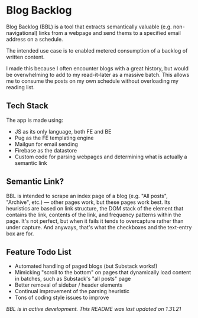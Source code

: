 # Blog Backlog

Blog Backlog (BBL) is a tool that extracts semantically valuable (e.g. non-navigational) links from a webpage and send thems to a specified email address on a schedule.

The intended use case is to enabled metered consumption of a backlog of written content.

I made this because I often encounter blogs with a great history, but would be overwhelming to add to my read-it-later as a massive batch. This allows me to consume the posts on my own schedule without overloading my reading list.

## Tech Stack

The app is made using:
* JS as its only language, both FE and BE
* Pug as the FE templating engine
* Mailgun for email sending
* Firebase as the datastore
* Custom code for parsing webpages and determining what is actually a semantic link

## Semantic Link?

BBL is intended to scrape an index page of a blog (e.g. "All posts", "Archive", etc.) — other pages work, but these pages work best. Its heuristics are based on link structure, the DOM stack of the element that contains the link, contents of the link, and frequency patterns within the page. It's not perfect, but when it fails it tends to overcapture rather than under capture. And anyways, that's what the checkboxes and the text-entry box are for.

## Feature Todo List

* Automated handling of paged blogs (but Substack works!)
* Mimicking "scroll to the bottom" on pages that dynamically load content in batches, such as Substack's "all posts" page
* Better removal of sidebar / header elements
* Continual improvement of the parsing heuristic
* Tons of coding style issues to improve

_BBL is in active development. This README was last updated on 1.31.21_
